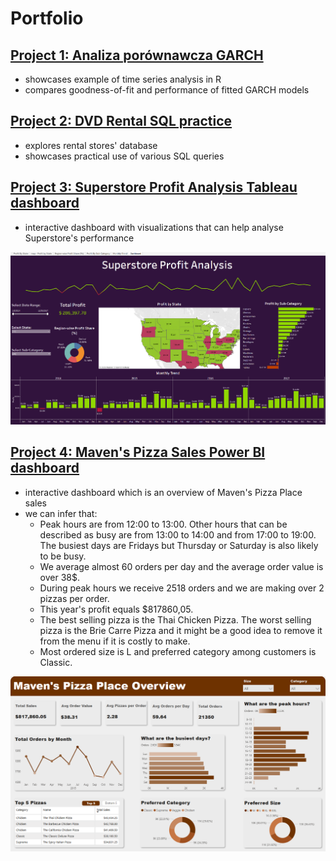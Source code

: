 # Portfolio

## [Project 1: Analiza porównawcza GARCH](https://github.com/p1olem/r-projects/tree/main/GARCH%20practice) 
- showcases example of time series analysis in R
- compares goodness-of-fit and performance of fitted GARCH models

## [Project 2: DVD Rental SQL practice](https://github.com/p1olem/sql-projects/blob/main/dvd-rental-practice.sql) 
- explores rental stores' database  
- showcases practical use of various SQL queries

## [Project 3: Superstore Profit Analysis Tableau dashboard](https://public.tableau.com/app/profile/piotr.l/viz/SuperstoreProfitAnalysis_17009516963900/Dashboard)
- interactive dashboard with visualizations that can help analyse Superstore's performance

![Superstore dashboard](/images/Superstore%20dashboard.png)

## [Project 4: Maven's Pizza Sales Power BI dashboard](https://github.com/p1olem/power-bi/tree/main/Pizza%20Sales%20dashboard)
- interactive dashboard which is an overview of Maven's Pizza Place sales
- we can infer that:
  - Peak hours are from 12:00 to 13:00. Other hours that can be described as busy are from 13:00 to 14:00 and from 17:00 to 19:00. The busiest days are Fridays but Thursday or Saturday is also likely to be busy.
  - We average almost 60 orders per day and the average order value is over 38$.
  - During peak hours we receive 2518 orders and we are making over 2 pizzas per order.
  - This year's profit equals $817860,05.
  - The best selling pizza is the Thai Chicken Pizza. The worst selling pizza is the Brie Carre Pizza and it might be a good idea to remove it from the menu if it is costly to make.
  - Most ordered size is L and preferred category among customers is Classic.

![Pizza Sales dashboard](/images/Power%20Bi%20Pizza%20dashboard.png)
